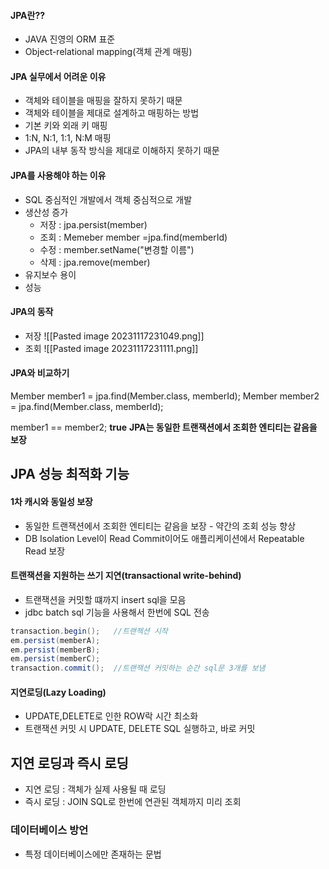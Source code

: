 
#### JPA란?? 
- JAVA 진영의 ORM 표준
- Object-relational mapping(객체 관계 매핑)

#### JPA 실무에서 어려운 이유
- 객체와 테이블을 매핑을 잘하지 못하기 때문
- 객체와 테이블을 제대로 설계하고 매핑하는 방법
- 기본 키와 외래 키 매핑
- 1:N, N:1, 1:1, N:M 매핑
- JPA의 내부 동작 방식을 제대로 이해하지 못하기 때문

#### JPA를 사용해야 하는 이유
- SQL 중심적인 개발에서 객체 중심적으로 개발
- 생산성 증가
	- 저장 :  jpa.persist(member)
	- 조회 :  Memeber member =jpa.find(memberId)
	- 수정 : member.setName("변경할 이름")
	- 삭제 : jpa.remove(member)
- 유지보수 용이
- 성능

#### JPA의 동작
- 저장 
![[Pasted image 20231117231049.png]]
- 조회
![[Pasted image 20231117231111.png]]

#### JPA와 비교하기
Member member1 = jpa.find(Member.class, memberId);
Member member2 = jpa.find(Member.class, memberId);

member1 == member2;  **true**
**JPA는 동일한 트랜잭션에서 조회한 엔티티는 같음을 보장**

## JPA 성능 최적화 기능
#### 1차 캐시와 동일성 보장
- 동일한 트랜잭션에서 조회한 엔티티는 같음을 보장 - 약간의 조회 성능 향상
- DB Isolation Level이 Read Commit이어도 애플리케이션에서 Repeatable Read 보장

#### 트랜잭션을 지원하는 쓰기 지연(transactional write-behind)
- 트랜잭션을 커밋할 떄까지 insert sql을 모음
- jdbc batch sql 기능을 사용해서 한번에 SQL 전송
```java
transaction.begin();   //트랜젝션 시작
em.persist(memberA);
em.persist(memberB);
em.persist(memberC);
transaction.commit();  //트랜잭션 커밋하는 순간 sql문 3개를 보냄
```

#### 지연로딩(Lazy Loading)
- UPDATE,DELETE로 인한 ROW락 시간 최소화
- 트랜잭션 커밋 시 UPDATE, DELETE SQL 실행하고, 바로 커밋

## 지연 로딩과 즉시 로딩
- 지연 로딩 : 객체가 실제 사용될 때 로딩
- 즉시 로딩 : JOIN SQL로 한번에 연관된 객체까지 미리 조회

### 데이터베이스 방언
- 특정 데이터베이스에만 존재하는 문법